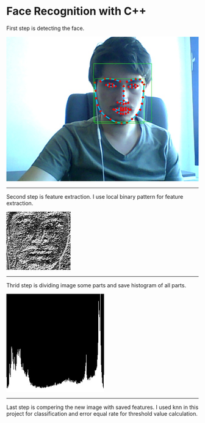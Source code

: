# Face Recognition with C++

First step is detecting the face. 

<img src="/resources/DeteckFace.jpg?raw=true"/>

---

Second step is feature extraction. I use local binary pattern for feature extraction.

<img src="/resources/LBP.jpg?raw=true"/>

---

Thrid step is dividing image some parts and save histogram of all parts.

<img src="/resources/hist.jpg?raw=true"/>

---

Last step is compering the new image with saved features. I used knn in this project for classification and error equal rate for threshold value calculation.
